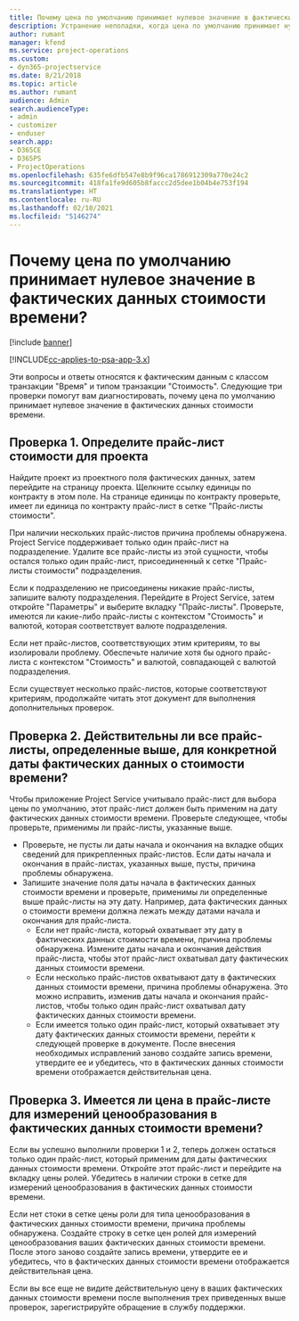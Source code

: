 ```yaml
---
title: Почему цена по умолчанию принимает нулевое значение в фактических данных стоимости времени?
description: Устранение неполадки, когда цена по умолчанию принимает нулевое значение в фактических данных стоимости времени.
author: rumant
manager: kfend
ms.service: project-operations
ms.custom:
- dyn365-projectservice
ms.date: 8/21/2018
ms.topic: article
ms.author: rumant
audience: Admin
search.audienceType:
- admin
- customizer
- enduser
search.app:
- D365CE
- D365PS
- ProjectOperations
ms.openlocfilehash: 635fe6dfb547e8b9f96ca1786912309a770e24c2
ms.sourcegitcommit: 418fa1fe9d605b8faccc2d5dee1b04b4e753f194
ms.translationtype: HT
ms.contentlocale: ru-RU
ms.lasthandoff: 02/10/2021
ms.locfileid: "5146274"
---
```

# <a name="why-is-the-price-defaulting-to-zero-on-time-cost-actuals"></a>Почему цена по умолчанию принимает нулевое значение в фактических данных стоимости времени?

[!include [banner](../includes/psa-now-project-operations.md)]

[!INCLUDE[cc-applies-to-psa-app-3.x](../includes/cc-applies-to-psa-app-3x.md)]

Эти вопросы и ответы относятся к фактическим данным с классом транзакции "Время" и типом транзакции "Стоимость". Следующие три проверки помогут вам диагностировать, почему цена по умолчанию принимает нулевое значение в фактических данных стоимости времени.
 
## <a name="check-1-identify-the-cost-price-list-for-the-project"></a>Проверка 1. Определите прайс-лист стоимости для проекта

Найдите проект из проектного поля фактических данных, затем перейдите на страницу проекта. Щелкните ссылку единицы по контракту в этом поле. На странице единицы по контракту проверьте, имеет ли единица по контракту прайс-лист в сетке "Прайс-листы стоимости".

При наличии нескольких прайс-листов причина проблемы обнаружена. Project Service поддерживает только один прайс-лист на подразделение. Удалите все прайс-листы из этой сущности, чтобы остался только один прайс-лист, присоединенный к сетке "Прайс-листы стоимости" подразделения.

Если к подразделению не присоединены никакие прайс-листы, запишите валюту подразделения. Перейдите в Project Service, затем откройте "Параметры" и выберите вкладку "Прайс-листы". Проверьте, имеются ли какие-либо прайс-листы с контекстом "Стоимость" и валютой, которая соответствует валюте подразделения.
 
Если нет прайс-листов, соответствующих этим критериям, то вы изолировали проблему. Обеспечьте наличие хотя бы одного прайс-листа с контекстом "Стоимость" и валютой, совпадающей с валютой подразделения.

Если существует несколько прайс-листов, которые соответствуют критериям, продолжайте читать этот документ для выполнения дополнительных проверок.

## <a name="check-2-are-any-of-the-price-lists-identified-above-valid-for-the-specific-date-of-the-time-cost-actual"></a>Проверка 2. Действительны ли все прайс-листы, определенные выше, для конкретной даты фактических данных о стоимости времени?

Чтобы приложение Project Service учитывало прайс-лист для выбора цены по умолчанию, этот прайс-лист должен быть применим на дату фактических данных стоимости времени. Проверьте следующее, чтобы проверьте, применимы ли прайс-листы, указанные выше.

- Проверьте, не пусты ли даты начала и окончания на вкладке общих сведений для прикрепленных прайс-листов. Если даты начала и окончания в прайс-листах, указанных выше, пусты, причина проблемы обнаружена. 
- Запишите значение поля даты начала в фактических данных стоимости времени и проверьте, применимы ли определенные выше прайс-листы на эту дату. Например, дата фактических данных о стоимости времени должна лежать между датами начала и окончания для прайс-листа. 
    - Если нет прайс-листа, который охватывает эту дату в фактических данных стоимости времени, причина проблемы обнаружена. Измените даты начала и окончания действия прайс-листа, чтобы этот прайс-лист охватывал дату фактических данных стоимости времени. 
    - Если несколько прайс-листов охватывают дату в фактических данных стоимости времени, причина проблемы обнаружена. Это можно исправить, изменив даты начала и окончания прайс-листов, чтобы только один прайс-лист охватывал дату фактических данных стоимости времени. 
    - Если имеется только один прайс-лист, который охватывает эту дату фактических данных стоимости времени, перейти к следующей проверке в документе.
После внесения необходимых исправлений заново создайте запись времени, утвердите ее и убедитесь, что в фактических данных стоимости времени отображается действительная цена.

## <a name="check-3-is-there-a-price-in-the-price-list-for-the-pricing-dimensions-on-the-time-cost-actual"></a>Проверка 3. Имеется ли цена в прайс-листе для измерений ценообразования в фактических данных стоимости времени?

Если вы успешно выполнили проверки 1 и 2, теперь должен остаться только один прайс-лист, который применим для даты фактических данных стоимости времени. Откройте этот прайс-лист и перейдите на вкладку цены ролей. Убедитесь в наличии строки в сетке для измерений ценообразования в фактических данных стоимости времени.

Если нет стоки в сетке цены роли для типа ценообразования в фактических данных стоимости времени, причина проблемы обнаружена. Создайте строку в сетке цен ролей для измерений ценообразования ваших фактических данных стоимости времени. После этого заново создайте запись времени, утвердите ее и убедитесь, что в фактических данных стоимости времени отображается действительная цена.
 
Если вы все еще не видите действительную цену в ваших фактических данных стоимости времени после выполнения трех приведенных выше проверок, зарегистрируйте обращение в службу поддержки.




